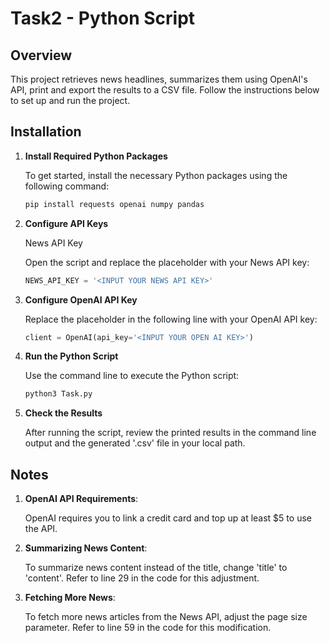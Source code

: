 # Task2 - Python Script

## Overview

This project retrieves news headlines, summarizes them using OpenAI's API, print and export the results to a CSV file. Follow the instructions below to set up and run the project.

## Installation

1. **Install Required Python Packages**

   To get started, install the necessary Python packages using the following command:

   ```bash
   pip install requests openai numpy pandas

2. **Configure API Keys**

   News API Key

   Open the script and replace the placeholder with your News API key:

   ```python
   NEWS_API_KEY = '<INPUT YOUR NEWS API KEY>'
   
3. **Configure OpenAI API Key**
   
   Replace the placeholder in the following line with your OpenAI API key:
   
   ```python
   client = OpenAI(api_key='<INPUT YOUR OPEN AI KEY>')
   
4. **Run the Python Script**

   Use the command line to execute the Python script:

   ```bash
   python3 Task.py
   
5. **Check the Results**

   After running the script, review the printed results in the command line output and the generated '.csv' file in your local path.

## Notes

1. **OpenAI API Requirements**:

   OpenAI requires you to link a credit card and top up at least $5 to use the API.
  
2. **Summarizing News Content**:

   To summarize news content instead of the title, change 'title' to 'content'. Refer to line 29 in the code for this adjustment.
  
3. **Fetching More News**:

   To fetch more news articles from the News API, adjust the page size parameter. Refer to line 59 in the code for this modification.

 
